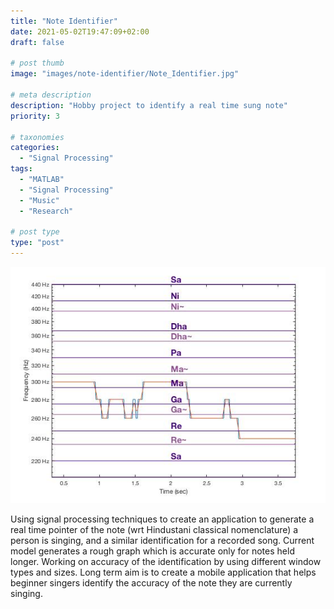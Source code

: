 ```yaml
---
title: "Note Identifier"
date: 2021-05-02T19:47:09+02:00
draft: false

# post thumb
image: "images/note-identifier/Note_Identifier.jpg"

# meta description
description: "Hobby project to identify a real time sung note"
priority: 3

# taxonomies
categories: 
  - "Signal Processing"
tags:
  - "MATLAB"
  - "Signal Processing"
  - "Music"
  - "Research"

# post type
type: "post"
---
```

![image](../../images/note-identifier/Note_Identifier.jpg)

Using signal processing techniques to create an application to generate a real time pointer of the note (wrt Hindustani classical nomenclature) a person is singing, and a similar identification for a recorded song.
Current model generates a rough graph which is accurate only for notes held longer. Working on accuracy of the identification by using different window types and sizes.
Long term aim is to create a mobile application that helps beginner singers identify the accuracy of the note they are currently singing.



